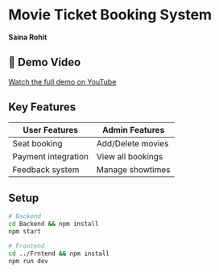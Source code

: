 # Movie Ticket Booking System  
**Saina Rohit**  

## 🎥 Demo Video  
[Watch the full demo on YouTube](https://www.youtube.com/watch?v=ECQBA6tLw2M)  

## Key Features  
| User Features          | Admin Features       |
|------------------------|----------------------|
| Seat booking           | Add/Delete movies    |
| Payment integration    | View all bookings    |
| Feedback system        | Manage showtimes     |  

## Setup  
```bash
# Backend
cd Backend && npm install
npm start

# Frontend
cd ../Frntend && npm install
npm run dev
```
